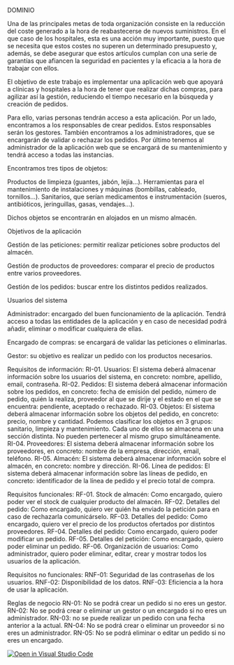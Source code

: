 DOMINIO

Una de las principales metas de toda organización consiste en la reducción del coste generado a la hora de reabastecerse de nuevos suministros. En el que caso de los hospitales, esta es una acción muy importante, puesto que se necesita que estos costes no superen un determinado presupuesto y, además, se debe asegurar que estos artículos cumplan con una serie de garantías que afiancen la seguridad en pacientes y la eficacia a la hora de trabajar con ellos.

El objetivo de este trabajo es implementar una aplicación web que apoyará a clínicas y hospitales a la hora de tener que realizar dichas compras, para agilizar así la gestión, reduciendo el tiempo necesario en la búsqueda y creación de pedidos.

Para ello, varias personas tendrán acceso a esta aplicación. Por un lado, encontramos a los responsables de crear pedidos. Estos responsables serán los gestores. También encontramos a los administradores, que se encargarán de validar o rechazar los pedidos.
Por último tenemos al administrador de la aplicación web que se encargará de su mantenimiento y tendrá acceso a todas las instancias.

Encontramos tres tipos de objetos: 

Productos de limpieza (guantes, jabón, lejía…).
Herramientas para el mantenimiento de instalaciones y máquinas (bombillas, cableado, tornillos…).
Sanitarios, que serían medicamentos e instrumentación (sueros, antibióticos, jeringuillas, gasas, vendajes…).

Dichos objetos se encontrarán en alojados en un mismo almacén.




















Objetivos de la aplicación

Gestión de las peticiones: permitir realizar peticiones sobre productos del almacén.

Gestión de productos de proveedores: comparar el precio de productos entre varios proveedores.

Gestión de los pedidos: buscar entre los distintos pedidos realizados.


Usuarios del sistema

Administrador: encargado del buen funcionamiento de la aplicación. Tendrá acceso a todas las entidades de la aplicación y en caso de necesidad podrá añadir, eliminar o modificar cualquiera de ellas.

Encargado de compras: se encargará de validar las peticiones o eliminarlas.

Gestor: su objetivo es realizar un pedido con los productos necesarios.


Requisitos de información:
RI-01. Usuarios:  El sistema deberá almacenar información sobre los usuarios del sistema, en concreto: nombre, apellido, email, contraseña.
RI-02. Pedidos: El sistema deberá almacenar información sobre los pedidos, en concreto: fecha de emisión del pedido, número de pedido, quién la realiza, proveedor al que se dirije y el estado en el que se encuentra: pendiente, aceptado o rechazado.
RI-03. Objetos:  El sistema deberá almacenar información sobre los objetos del pedido, en concreto: precio, nombre y cantidad. Podemos clasificar los objetos en 3 grupos: sanitario, limpieza y mantenimiento. Cada uno de ellos se almacena en una sección distinta. No pueden pertenecer al mismo grupo simultáneamente.
RI-04. Proveedores:  El sistema deberá almacenar información sobre los proveedores, en concreto: nombre de la empresa, dirección, email, teléfono.
RI-05. Almacén:  El sistema deberá almacenar información sobre el almacén, en concreto: nombre y dirección.
RI-06. Línea de pedidos: El sistema deberá almacenar información sobre las líneas de pedido, en concreto: identificador de la línea de pedido y el precio total de compra.



Requisitos funcionales: 
RF-01. Stock de almacén: Como encargado, quiero poder ver el stock de cualquier producto del almacén.
RF-02. Detalles del pedido: Como encargado, quiero ver quién ha enviado la petición para en caso de rechazarla comunicárselo.
RF-03. Detalles del pedido: Como encargado, quiero ver el precio de los productos ofertados por distintos proveedores.
RF-04. Detalles del pedido: Como encargado, quiero poder modificar un pedido.
RF-05. Detalles del petición: Como encargado, quiero poder eliminar un pedido.
RF-06. Organización de usuarios: Como administrador, quiero poder eliminar, editar, crear y mostrar todos los usuarios de la aplicación.

Requisitos no funcionales:
RNF-01: Seguridad de las contraseñas de los usuarios.
RNF-02: Disponibilidad de los datos.
RNF-03: Eficiencia a la hora de usar la aplicación.

Reglas de negocio
RN-01: No se podrá crear un pedido si no eres un gestor.
RN-02: No se podrá crear o eliminar un gestor o un encargado si no eres un administrador.
RN-03: no se puede realizar un pedido con una fecha anterior a la actual. 
RN-04: No se podrá crear o eliminar un proveedor si no eres un administrador.
RN-05: No se podrá eliminar o editar un pedido si no eres un encargado.




[![Open in Visual Studio Code](https://classroom.github.com/assets/open-in-vscode-c66648af7eb3fe8bc4f294546bfd86ef473780cde1dea487d3c4ff354943c9ae.svg)](https://classroom.github.com/online_ide?assignment_repo_id=10479728&assignment_repo_type=AssignmentRepo)





